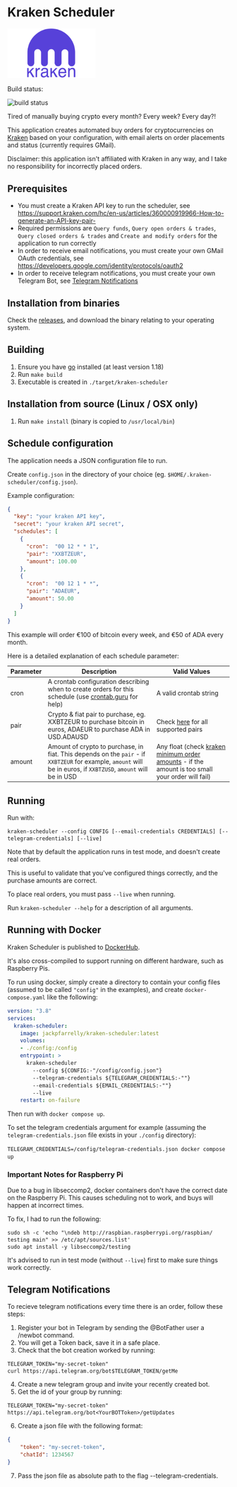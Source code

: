# Kraken Scheduler

<img src="./doc/img/kraken-logo.png" alt="drawing" width="200" />

Build status:

![build status](https://github.com/jackpf/kraken-scheduler/actions/workflows/go.yml/badge.svg)


Tired of manually buying crypto every month? Every week? Every day?!

This application creates automated buy orders for cryptocurrencies on [Kraken](https://www.kraken.com/)
based on your configuration, with email alerts on order placements and status (currently requires GMail).

Disclaimer: this application isn't affiliated with Kraken in any way, and I take no responsibility
for incorrectly placed orders.

## Prerequisites

- You must create a Kraken API key to run the scheduler, see https://support.kraken.com/hc/en-us/articles/360000919966-How-to-generate-an-API-key-pair-
- Required permissions are `Query funds`, `Query open orders & trades`, `Query closed orders & trades` and `Create and modify orders` for the application to run correctly
- In order to receive email notifications, you must create your own GMail OAuth credentials, see https://developers.google.com/identity/protocols/oauth2
- In order to receive telegram notifications, you must create your own Telegram Bot, see [Telegram Notifications](#telegram-notifications)

## Installation from binaries

Check the [releases](https://github.com/jackpf/kraken-scheduler/releases), and download the binary relating
to your operating system.

## Building

1. Ensure you have [go](https://go.dev/) installed (at least version 1.18)
2. Run `make build`
3. Executable is created in `./target/kraken-scheduler`

## Installation from source (Linux / OSX only)

1. Run `make install` (binary is copied to `/usr/local/bin`)

## Schedule configuration

The application needs a JSON configuration file to run.

Create `config.json` in the directory of your choice (eg. `$HOME/.kraken-scheduler/config.json`).

Example configuration:

```json
{
  "key": "your kraken API key",
  "secret": "your kraken API secret",
  "schedules": [
    {
      "cron":  "00 12 * * 1",
      "pair": "XXBTZEUR",
      "amount": 100.00
    },
    {
      "cron":  "00 12 1 * *",
      "pair": "ADAEUR",
      "amount": 50.00
    }
  ]
}
```

This example will order €100 of bitcoin every week, and €50 of ADA every month.

Here is a detailed explanation of each schedule parameter:

| Parameter 	| Description                                                                                                                                                      	| Valid Values                                                                                                                                                                                     	 |
|-----------	|------------------------------------------------------------------------------------------------------------------------------------------------------------------	|----------------------------------------------------------------------------------------------------------------------------------------------------------------------------------------------------|
| cron      	| A crontab configuration describing when to create orders for this schedule (use [crontab.guru](https://crontab.guru/) for help)                                  	| A valid crontab string                                                                                                                                                                           	 |
| pair      	| Crypto & fiat pair to purchase, eg. XXBTZEUR to purchase bitcoin in euros, ADAEUR to purchase ADA in USD.ADAUSD                                                  	| Check [here](./src/main/config/model/pairs.go) for all supported pairs                                                              	                                                              |
| amount    	| Amount of crypto to purchase, in fiat. This depends on the `pair` - if `XXBTZEUR` for example, `amount` will be in euros, if `XXBTZUSD`, `amount` will be in USD 	| Any float (check [kraken minimum order amounts](https://support.kraken.com/hc/en-us/articles/205893708-Minimum-order-size-volume-for-trading) - if the amount is too small your order will fail) 	 |

## Running

Run with:

```shell
kraken-scheduler --config CONFIG [--email-credentials CREDENTIALS] [--telegram-credentials] [--live]
```

Note that by default the application runs in test mode, and doesn't create real orders.

This is useful to validate that you've configured things correctly, and the purchase amounts are correct.

To place real orders, you must pass `--live` when running.

Run `kraken-scheduler --help` for a description of all arguments.

## Running with Docker

Kraken Scheduler is published to [DockerHub](https://hub.docker.com/r/jackpfarrelly/kraken-scheduler).

It's also cross-compiled to support running on different hardware, such as Raspberry Pis.

To run using docker, simply create a directory to contain your config files (assumed to be called `"config"` in the examples),
and create `docker-compose.yaml` like the following:

```yaml
version: "3.8"
services:
  kraken-scheduler:
    image: jackpfarrelly/kraken-scheduler:latest
    volumes:
    - ./config:/config
    entrypoint: >
      kraken-scheduler
        --config ${CONFIG:-"/config/config.json"}
        --telegram-credentials ${TELEGRAM_CREDENTIALS:-""}
        --email-credentials ${EMAIL_CREDENTIALS:-""}
        --live
    restart: on-failure
```

Then run with `docker compose up`.

To set the telegram credentials argument for example (assuming the `telegram-credentials.json` file exists in your `./config` directory):

`TELEGRAM_CREDENTIALS=/config/telegram-credentials.json docker compose up`

### Important Notes for Raspberry Pi

Due to a bug in libseccomp2, docker containers don't have the correct date on the Raspberry Pi.
This causes scheduling not to work, and buys will happen at incorrect times.

To fix, I had to run the following:

```shell
sudo sh -c 'echo "\ndeb http://raspbian.raspberrypi.org/raspbian/ testing main" >> /etc/apt/sources.list'
sudo apt install -y libseccomp2/testing
```

It's advised to run in test mode (without `--live`) first to make sure things work correctly.

## Telegram Notifications

To recieve telegram notifications every time there is an order, follow these steps:

1. Register your bot in Telegram by sending the @BotFather user a /newbot command.
2. You will get a Token back, save it in a safe place.
3. Check that the bot creation worked by running:

  ```shell
  TELEGRAM_TOKEN="my-secret-token"
  curl https://api.telegram.org/bot$TELEGRAM_TOKEN/getMe
  ```

4. Create a new telegram group and invite your recently created bot.
5. Get the id of your group by running:

  ```shell
  TELEGRAM_TOKEN="my-secret-token"
  https://api.telegram.org/bot<YourBOTToken>/getUpdates
  ```

6. Create a json file with the following format:

  ```json
  {
	  "token": "my-secret-token",
	  "chatId": 1234567
  }
  ```

7. Pass the json file as absolute path to the flag --telegram-credentials.